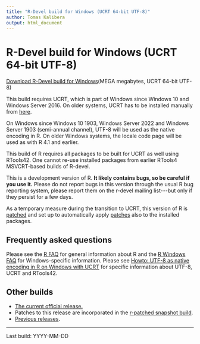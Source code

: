 ```yaml
---
title: "R-Devel build for Windows (UCRT 64-bit UTF-8)"
author: Tomas Kalibera
output: html_document
---
```


# R-Devel build for Windows (UCRT 64-bit UTF-8)

[Download R-Devel build for Windows](../R-devel-win-RDEV.exe)(MEGA megabytes, UCRT 64-bit UTF-8)

This build requires UCRT, which is part of Windows since Windows 10 and Windows Server
2016. On older systems, UCRT has to be installed manually from
[here](https://support.microsoft.com/en-us/topic/update-for-universal-c-runtime-in-windows-c0514201-7fe6-95a3-b0a5-287930f3560c).

On Windows since Windows 10 1903, Windows Server 2022 and Windows Server 1903
(semi-annual channel), UTF-8 will be used as the native encoding in R. On
older Windows systems, the locale code page will be used as with R 4.1 and
earlier.

This build of R requires all packages to be built for UCRT as well using
RTools42.  One cannot re-use installed packages from earlier RTools4
MSVCRT-based builds of R-devel.

This is a development version of R.  **It likely contains bugs, so be careful
if you use it.**  Please do not report bugs in this version through the usual R
bug reporting system, please report them on the r-devel mailing list---but
only if they persist for a few days.

As a temporary measure during the transition to UCRT, this version of R is
[patched](../R-devel-RDIFF.diff) and set up to automatically apply [patches](../patches) also to the
installed packages.

## Frequently asked questions

Please see the [R FAQ](https://cran.r-project.org/doc/FAQ/R-FAQ.html) for
general information about R and the
[R Windows FAQ](https://cran.r-project.org/bin/windows/base/rw-FAQ.html) for
Windows-specific information. Please see
[Howto: UTF-8 as native encoding in R on Windows with UCRT](https://svn.r-project.org/R-dev-web/trunk/WindowsBuilds/winutf8/ucrt3/howto.html)
for specific information about UTF-8, UCRT and RTools42.

## Other builds

* [The current official  release.](https://cran.r-project.org/bin/windows/base/index.html)
* Patches to this release are incorporated in the [r-patched snapshot build](https://cran.r-project.org/bin/windows/base/rpatched.html).
* [Previous releases](https://cran.r-project.org/bin/windows/base/old/).

---

Last build: YYYY-MM-DD

